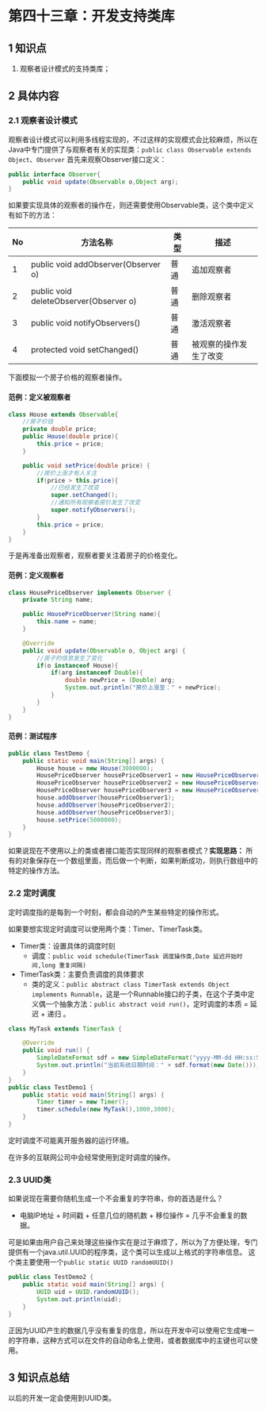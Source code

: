# 第四十三章：开发支持类库

## 1 知识点
1. 观察者设计模式的支持类库；

## 2 具体内容
### 2.1 观察者设计模式
观察者设计模式可以利用多线程实现的，不过这样的实现模式会比较麻烦，所以在Java中专门提供了与观察者有关的实现类：`public class Observable extends Object`、`Observer`
首先来观察Observer接口定义：
```java
public interface Observer{
	public void update(Observable o,Object arg);
}
```
如果要实现具体的观察者的操作在，则还需要使用Observable类，这个类中定义有如下的方法：

| No  | 方法名称                               | 类型 | 描述                   |
| --- | -------------------------------------- | ---- | ---------------------- |
| 1   | public void addObserver(Observer o)    | 普通 | 追加观察者             |
| 2   | public void deleteObserver(Observer o) | 普通 | 删除观察者             |
| 3   | public void notifyObservers()          | 普通 | 激活观察者             |
| 4   | protected void setChanged()            | 普通 | 被观察的操作发生了改变 |

下面模拟一个房子价格的观察者操作。
#### 范例：定义被观察者
```java
class House extends Observable{
    //房子价钱
    private double price;
    public House(double price){
        this.price = price;
    }

    public void setPrice(double price) {
        //房价上涨才有人关注
        if(price > this.price){
            //已经发生了改变
            super.setChanged();
            //通知所有观察者房价发生了改变
            super.notifyObservers();
        }
        this.price = price;
    }
}
```
于是再准备出观察者，观察者要关注着房子的价格变化。
#### 范例：定义观察者
```java
class HousePriceObserver implements Observer {
    private String name;

    public HousePriceObserver(String name){
        this.name = name;
    }

    @Override
    public void update(Observable o, Object arg) {
        //房子的信息发生了变化
        if(o instanceof House){
            if(arg instanceof Double){
                double newPrice = (Double) arg;
                System.out.println("房价上涨至：" + newPrice);
            }
        }
    }
}
```
#### 范例：测试程序
```java
public class TestDemo {
    public static void main(String[] args) {
        House house = new House(3000000);
        HousePriceObserver housePriceObserver1 = new HousePriceObserver("张三");
        HousePriceObserver housePriceObserver2 = new HousePriceObserver("李四");
        HousePriceObserver housePriceObserver3 = new HousePriceObserver("王二");
        house.addObserver(housePriceObserver1);
        house.addObserver(housePriceObserver2);
        house.addObserver(housePriceObserver3);
        house.setPrice(5000000);
    }
}
```
如果说现在不使用以上的类或者接口能否实现同样的观察者模式？**实现思路：** 所有的对象保存在一个数组里面，而后做一个判断，如果判断成功，则执行数组中的特定的操作方法。

### 2.2 定时调度
定时调度指的是每到一个时刻，都会自动的产生某些特定的操作形式。

如果要想实现定时调度可以使用两个类：Timer、TimerTask类。
* Timer类：设置具体的调度时刻
  * 调度：`public void schedule(TimerTask 调度操作类,Date 延迟开始时间,long 重复间隔)`
* TimerTask类：主要负责调度的具体要求
  * 类的定义：`public abstract class TimerTask extends Object implements Runnable`，这是一个Runnable接口的子类，在这个子类中定义偶一个抽象方法：`public abstract void run()`，定时调度的本质 = 延迟 + 递归 。

```java
class MyTask extends TimerTask {

    @Override
    public void run() {
        SimpleDateFormat sdf = new SimpleDateFormat("yyyy-MM-dd HH:ss:SSS");
        System.out.println("当前系统日期时间：" + sdf.format(new Date()));
    }
}
public class TestDemo1 {
    public static void main(String[] args) {
        Timer timer = new Timer();
        timer.schedule(new MyTask(),1000,3000);
    }
}
```
定时调度不可能离开服务器的运行环境。

在许多的互联网公司中会经常使用到定时调度的操作。
### 2.3 UUID类
如果说现在需要你随机生成一个不会重复的字符串，你的首选是什么？
* 电脑IP地址 + 时间戳 + 任意几位的随机数 + 移位操作 = 几乎不会重复的数据。

可是如果由用户自己来处理这些操作实在是过于麻烦了，所以为了方便处理，专门提供有一个java.util.UUID的程序类，这个类可以生成以上格式的字符串信息。
这个类主要使用一个`public static UUID randomUUID()`
```java
public class TestDemo2 {
    public static void main(String[] args) {
        UUID uid = UUID.randomUUID();
        System.out.println(uid);
    }
}
```
正因为UUID产生的数据几乎没有重复的信息，所以在开发中可以使用它生成唯一的字符串，这种方式可以在文件的自动命名上使用，或者数据库中的主键也可以使用。

## 3 知识点总结
以后的开发一定会使用到UUID类。
